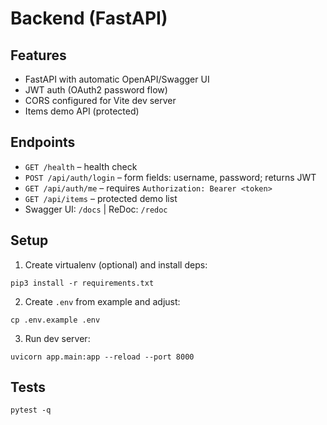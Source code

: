 # Backend (FastAPI)

## Features
- FastAPI with automatic OpenAPI/Swagger UI
- JWT auth (OAuth2 password flow)
- CORS configured for Vite dev server
- Items demo API (protected)

## Endpoints
- `GET /health` – health check
- `POST /api/auth/login` – form fields: username, password; returns JWT
- `GET /api/auth/me` – requires `Authorization: Bearer <token>`
- `GET /api/items` – protected demo list
- Swagger UI: `/docs`  | ReDoc: `/redoc`

## Setup
1. Create virtualenv (optional) and install deps:
```
pip3 install -r requirements.txt
```
2. Create `.env` from example and adjust:
```
cp .env.example .env
```
3. Run dev server:
```
uvicorn app.main:app --reload --port 8000
```

## Tests
```
pytest -q
```
